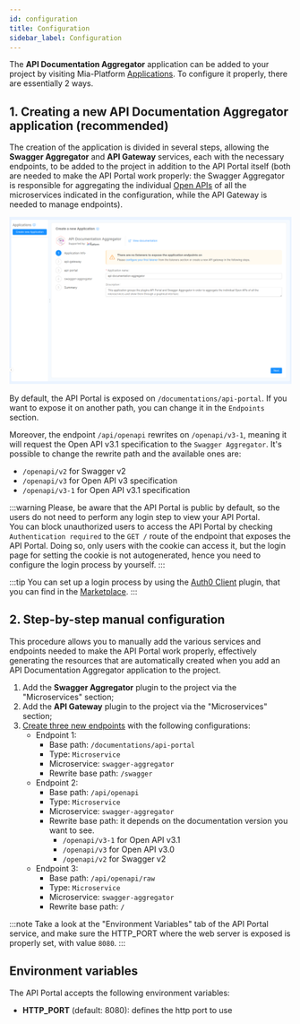 ```yaml
---
id: configuration
title: Configuration
sidebar_label: Configuration
---
```




The **API Documentation Aggregator** application can be added to your project by visiting Mia-Platform [Applications](/marketplace/applications/mia_applications.md). To configure it properly, there are essentially 2 ways.

## 1. Creating a new API Documentation Aggregator application (recommended)

The creation of the application is divided in several steps, allowing the **Swagger Aggregator** and **API Gateway** services, each with the necessary endpoints, to be added to the project in addition to the API Portal itself (both are needed to make the API Portal work properly: the Swagger Aggregator is responsible for aggregating the individual [Open APIs](https://swagger.io/resources/open-api/) of all the microservices indicated in the configuration, while the API Gateway is needed to manage endpoints).

![API Documentation Aggregator creation](./img/api-documentation-aggregator-creation.png)

By default, the API Portal is exposed on `/documentations/api-portal`. If you want to expose it on another path, you can change it in the `Endpoints` section.

Moreover, the endpoint `/api/openapi` rewrites on `/openapi/v3-1`, meaning it will request the Open API v3.1 specification to the `Swagger Aggregator`. It's possible to change the rewrite path and the available ones are:
- `/openapi/v2` for Swagger v2
- `/openapi/v3` for Open API v3 specification
- `/openapi/v3-1` for Open API v3.1 specification

:::warning
Please, be aware that the API Portal is public by default, so the users do not need to perform any login step to view your API Portal.   
You can block unauthorized users to access the API Portal by checking `Authentication required` to the `GET /` route of the endpoint that exposes the API Portal. Doing so, only users with the cookie can access it, but the login page for setting the cookie is not autogenerated, hence you need to configure the login process by yourself.
:::

:::tip
You can set up a login process by using the [Auth0 Client](/runtime_suite/auth0-client/10_overview.md) plugin, that you can find in the [Marketplace](/marketplace/overview_marketplace.md).
:::

## 2. Step-by-step manual configuration

This procedure allows you to manually add the various services and endpoints needed to make the API Portal work properly, effectively generating the resources that are automatically created when you add an API Documentation Aggregator application to the project.

1. Add the **Swagger Aggregator** plugin to the project via the "Microservices" section;
2. Add the **API Gateway** plugin to the project via the "Microservices" section;
3. [Create three new endpoints](/development_suite/api-console/api-design/endpoints.md) with the following configurations:
    - Endpoint 1:
      * Base path: `/documentations/api-portal`
      * Type: `Microservice`
      * Microservice: `swagger-aggregator`
      * Rewrite base path: `/swagger`
    - Endpoint 2:
      * Base path: `/api/openapi`
      * Type: `Microservice`
      * Microservice: `swagger-aggregator`
      * Rewrite base path: it depends on the documentation version you want to see.
        * `/openapi/v3-1` for Open API v3.1
        * `/openapi/v3` for Open API v3.0
        * `/openapi/v2` for Swagger v2
    - Endpoint 3:
      * Base path: `/api/openapi/raw`
      * Type: `Microservice`
      * Microservice: `swagger-aggregator`
      * Rewrite base path: `/`

:::note
Take a look at the "Environment Variables" tab of the API Portal service, and make sure the HTTP_PORT where the web server is exposed is properly set, with value `8080`.
:::

## Environment variables

The API Portal accepts the following environment variables:

- **HTTP_PORT** (default: 8080): defines the http port to use
